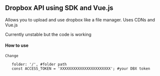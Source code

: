 ## Dropbox API using SDK and Vue.js 

Allows you to upload and use dropbox like a file manager. Uses CDNs and Vue.js

Currently unstable but the code is working 

#### How to use

```
Change 
   
   folder: '/', #folder path 
   const ACCESS_TOKEN = 'XXXXXXXXXXXXXXXXXXXXXXX'; #your DBX token
```
